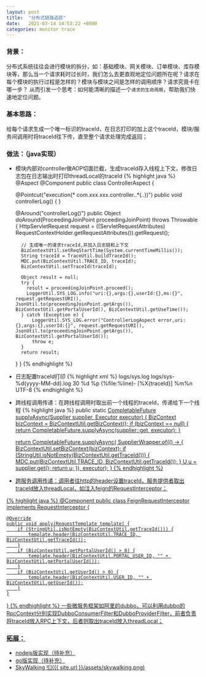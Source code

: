 ```yaml
---
layout: post
title:  "分布式链路追踪"
date:   2021-03-14 14:53:22 +0800
categories: monitor trace
---
```

### 背景：

分布式系统往往会进行模块的拆分，如：基础模块、网关模块、订单模块、库存模块等，那么当一个请求耗时过长时，我们怎么去更直观地定位问题所在呢？请求在每个模块的执行过程是怎样的？模块与模块之间是怎样的调用顺序？请求究竟卡在哪一步？
从而引发一个思考：如何能清晰的描述一个`请求的生命周期`，帮助我们快速地定位问题。



### 基本思路：
给每个请求生成一个唯一标识的traceId，在日志打印的加上这个traceId，模块/服务间调用时将traceId往下传，直至整个请求处理完成返回；



### 做法：（java实现）
- 模块内部对controller做AOP切面拦截，生成traceId存入线程上下文，修改日志包在日志输出时打印threadLocal的traceId
{% highlight java %}
@Aspect
@Component
public class ControllerAspect {

    @Pointcut("execution(* com.xxx.xxx.controller..*(..))")
    public void controllerLog() {
    }

    @Around("controllerLog()")
    public Object doAround(ProceedingJoinPoint proceedingJoinPoint) throws Throwable {
        HttpServletRequest request = ((ServletRequestAttributes) RequestContextHolder.getRequestAttributes()).getRequest();

        // 生成唯一的请求traceId,并加入日志链和上下文
        BizContextUtil.setReqStartTime(System.currentTimeMillis());
        String traceId = TraceUtil.buildTraceId();
        MDC.put(BizContextUtil.TRACE_ID, traceId);
        BizContextUtil.setTraceId(traceId);

        Object result = null;
        try {
          result = proceedingJoinPoint.proceed();
          LoggerUtil.SYS_LOG.info("uri:{},args:{},userId:{},ms:{}", request.getRequestURI(), JsonUtil.to(proceedingJoinPoint.getArgs()), BizContextUtil.getPortalUserId(), BizContextUtil.getUseTime());
        } catch (Exception e) {
            LoggerUtil.SYS_LOG.error("ControllerLogAspect error,uri:{},args:{},userId:{}", request.getRequestURI(), JsonUtil.to(proceedingJoinPoint.getArgs()), BizContextUtil.getPortalUserId());
            throw e;
        }
        return result;
    }
}
{% endhighlight %}

- 日志配置traceId打印
{% highlight xml %}
  <appender name="SYS_LOG" class="ch.qos.logback.core.rolling.RollingFileAppender">
      <File>logs/sys.log</File>
      <rollingPolicy class="ch.qos.logback.core.rolling.TimeBasedRollingPolicy">
          <fileNamePattern>logs/sys-%d{yyyy-MM-dd}.log</fileNamePattern>
          <maxHistory>30</maxHistory>
      </rollingPolicy>
      <encoder>
          <pattern> %d %p (%file:%line\)- [%X{traceId}] %m%n</pattern>
          <charset>UTF-8</charset>
      </encoder>
  </appender>
{% endhighlight %}

- 跨线程调用传递：在跨线程调用时取出前一个线程的traceId，传递给下一个线程
{% highlight java %}
public static <U> CompletableFuture<U> supplyAsync(Supplier<U> supplier, Executor executor) {
    BizContext bizContext = BizContextUtil.getBizContext();
    if (bizContext == null) {
        return CompletableFuture.supplyAsync(supplier::get, executor);
    }

    return CompletableFuture.supplyAsync(
            SupplierWrapper.of(() -> {
                BizContextUtil.setBizContext(bizContext);
                if (StringUtil.isNotEmpty(BizContextUtil.getTraceId())) {
                    MDC.put(BizContextUtil.TRACE_ID, BizContextUtil.getTraceId());
                }
                U u = supplier.get();
                return u;
            }), executor);
}
{% endhighlight %}

- 跨服务调用传递：调用者往http的header设置traceId，服务提供者取出traceId放入threadLocal，如注入feign的RequestInterceptor；

{% highlight java %}
@Component
public class FeignRequestInterceptor implements RequestInterceptor {

    @Override
    public void apply(RequestTemplate template) {
        if (StringUtil.isNotEmpty(BizContextUtil.getTraceId())) {
            template.header(BizContextUtil.TRACE_ID, BizContextUtil.getTraceId());
        }
        if (BizContextUtil.getPortalUserId() > 0) {
            template.header(BizContextUtil.PORTAL_USER_ID, "" + BizContextUtil.getPortalUserId());
        }
        if (BizContextUtil.getUserId() > 0) {
            template.header(BizContextUtil.USER_ID, "" + BizContextUtil.getUserId());
        }
    }
}
{% endhighlight %}
一些微服务框架如阿里的dubbo，可以利用dubbo的RpcContext分別实现DubboConsumerFilter和DubboProviderFilter，前者负责将traceId放入RPC上下文，后者则取出traceId放入threadLocal；

### 拓展：
- nodejs版实现（待补充）
- go版实现（待补充）
- [SkyWalking][skywalking]
![]({{ site.url }}/assets/skywalking.png)

[skywalking]: https://github.com/apache/skywalking

<!-- You’ll find this post in your `_posts` directory. Go ahead and edit it and re-build the site to see your changes. You can rebuild the site in many different ways, but the most common way is to run `jekyll serve`, which launches a web server and auto-regenerates your site when a file is updated.

Jekyll requires blog post files to be named according to the following format:

`YEAR-MONTH-DAY-title.MARKUP`

Where `YEAR` is a four-digit number, `MONTH` and `DAY` are both two-digit numbers, and `MARKUP` is the file extension representing the format used in the file. After that, include the necessary front matter. Take a look at the source for this post to get an idea about how it works.

Jekyll also offers powerful support for code snippets:

{% highlight ruby %}
def print_hi(name)
  puts "Hi, #{name}"
end
print_hi('Tom')
#=> prints 'Hi, Tom' to STDOUT.
{% endhighlight %}

Check out the [Jekyll docs][jekyll-docs] for more info on how to get the most out of Jekyll. File all bugs/feature requests at [Jekyll’s GitHub repo][jekyll-gh]. If you have questions, you can ask them on [Jekyll Talk][jekyll-talk].

[jekyll-docs]: https://jekyllrb.com/docs/home
[jekyll-gh]:   https://github.com/jekyll/jekyll
[jekyll-talk]: https://talk.jekyllrb.com/ -->



